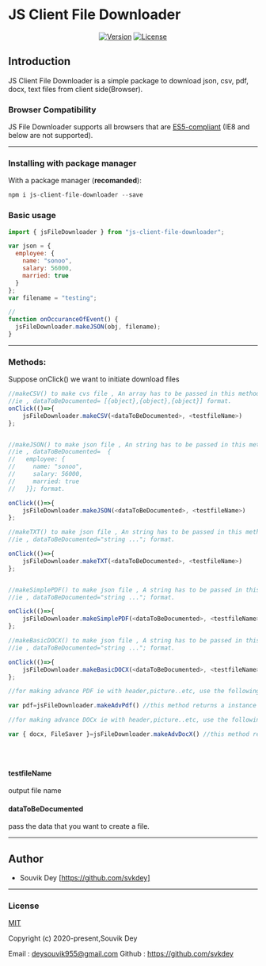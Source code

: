 # JS Client File Downloader

<p align="center">
  <a href="https://www.npmjs.com/package/js-client-file-downloader"><img src="https://img.shields.io/npm/v/js-client-file-downloader.svg" alt="Version"></a>
  <a href="https://www.npmjs.com/package/js-client-file-downloader"><img src="https://img.shields.io/npm/l/js-client-file-downloader.svg" alt="License"></a>
</p>

## Introduction

JS Client File Downloader is a simple package to download json, csv, pdf, docx, text files from client side(Browser).

### Browser Compatibility

JS File Downloader supports all browsers that are [ES5-compliant](http://kangax.github.io/compat-table/es5/) (IE8 and below are not supported).

---

### Installing with package manager

With a package manager (**recomanded**):

```js
npm i js-client-file-downloader --save
```

### Basic usage

```js
import { jsFileDownloader } from "js-client-file-downloader";

var json = {
  employee: {
    name: "sonoo",
    salary: 56000,
    married: true
  }
};
var filename = "testing";

//
function onOccuranceOfEvent() {
  jsFileDownloader.makeJSON(obj, filename);
}
```

---

### Methods:

Suppose onClick() we want to initiate download files

```js
//makeCSV() to make cvs file , An array has to be passed in this method as input
//ie , dataToBeDocumented= [{object},{object},{object}] format.
onClick(()=>{
    jsFileDownloader.makeCSV(<dataToBeDocumented>, <testfileName>)
};


//makeJSON() to make json file , An string has to be passed in this method as input
//ie , dataToBeDocumented=  {
//   employee: {
//     name: "sonoo",
//     salary: 56000,
//     married: true
//   }}; format.

onClick(()=>{
    jsFileDownloader.makeJSON(<dataToBeDocumented>, <testfileName>)
};

//makeTXT() to make json file , An string has to be passed in this method as input
//ie , dataToBeDocumented="string ..."; format.

onClick(()=>{
    jsFileDownloader.makeTXT(<dataToBeDocumented>, <testfileName>)
};


//makeSimplePDF() to make json file , A string has to be passed in this method as input
//ie , dataToBeDocumented="string ..."; format.

onClick(()=>{
    jsFileDownloader.makeSimplePDF(<dataToBeDocumented>, <testfileName>)
};

//makeBasicDOCX() to make json file , A string has to be passed in this method as input
//ie , dataToBeDocumented="string ..."; format.

onClick(()=>{
    jsFileDownloader.makeBasicDOCX(<dataToBeDocumented>, <testfileName>)
};

//for making advance PDF ie with header,picture..etc, use the following method

var pdf=jsFileDownloader.makeAdvPdf() //this method returns a instance of the jsPDF()

//for making advance DOCx ie with header,picture..etc, use the following method

var { docx, FileSaver }=jsFileDownloader.makeAdvDocX() //this method returns a instance of the docx,and fileSaver





```

#### testfileName

output file name

#### dataToBeDocumented

pass the data that you want to create a file.

---

## Author

- Souvik Dey [https://github.com/svkdey]

---

### License

[MIT](http://opensource.org/licenses/MIT)

Copyright (c) 2020-present,Souvik Dey

Email : deysouvik955@gmail.com
Github : https://github.com/svkdey
